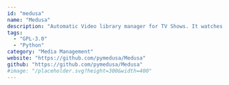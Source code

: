 ```yaml
---
id: "medusa"
name: "Medusa"
description: "Automatic Video library manager for TV Shows. It watches for new episodes of your favorite shows, and when they are posted it does its magic."
tags:
  - "GPL-3.0"
  - "Python"
category: "Media Management"
website: "https://github.com/pymedusa/Medusa"
github: "https://github.com/pymedusa/Medusa"
#image: "/placeholder.svg?height=300&width=400"
---
```


